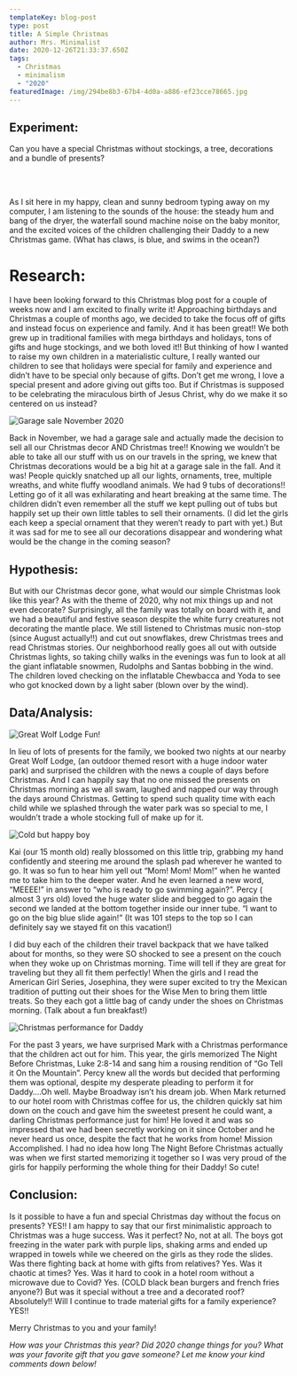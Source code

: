```yaml
---
templateKey: blog-post
type: post
title: A Simple Christmas
author: Mrs. Minimalist
date: 2020-12-26T21:33:37.650Z
tags:
  - Christmas
  - minimalism
  - "2020"
featuredImage: /img/294be8b3-67b4-4d0a-a886-ef23cce78665.jpg
---
```

## **Experiment:**



Can you have a special Christmas without stockings, a tree, decorations and a bundle of presents?





<br/><br/>

As I sit here in my happy, clean and sunny bedroom typing away on my computer, I am listening to the sounds of the house: the steady hum and bang of the dryer, the waterfall sound machine noise on the baby monitor, and the excited voices of the children challenging their Daddy to a new Christmas game. (What has claws, is blue, and swims in the ocean?)



# **Research:**



I have been looking forward to this Christmas blog post for a couple of weeks now and I am excited to finally write it! Approaching birthdays and Christmas a couple of months ago, we decided to take the focus off of gifts and instead focus on experience and family. And it has been great!! We both grew up in traditional families with mega birthdays and holidays, tons of gifts and huge stockings, and we both loved it!! But thinking of how I wanted to raise my own children in a materialistic culture, I really wanted our children to see that holidays were special for family and experience and didn’t have to be special only because of gifts. Don’t get me wrong, I love a special present and adore giving out gifts too. But if Christmas is supposed to be celebrating the miraculous birth of Jesus Christ, why do we make it so centered on us instead?



![](/img/img_3407.jpg "Garage sale November 2020")

Back in November, we had a garage sale and actually made the decision to sell all our Christmas decor AND Christmas tree!! Knowing we wouldn’t be able to take all our stuff with us on our travels in the spring, we knew that Christmas decorations would be a big hit at a garage sale in the fall. And it was! People quickly snatched up all our lights, ornaments, tree, multiple wreaths, and white fluffy woodland animals. We had 9 tubs of decorations!! Letting go of it all was exhilarating and heart breaking at the same time. The children didn’t even remember all the stuff we kept pulling out of tubs but happily set up their own little tables to sell their ornaments. (I did let the girls each keep a special ornament that they weren’t ready to part with yet.) But it was sad for me to see all our decorations disappear and wondering what would be the change in the coming season?



## **Hypothesis:**



But with our Christmas decor gone, what would our simple Christmas look like this year? As with the theme of 2020, why not mix things up and not even decorate? Surprisingly, all the family was totally on board with it, and we had a beautiful and festive season despite the white furry creatures not decorating the mantle place. We still listened to Christmas music non-stop (since August actually!!) and cut out snowflakes, drew Christmas trees and read Christmas stories. Our neighborhood really goes all out with outside Christmas lights, so taking chilly walks in the evenings was fun to look at all the giant inflatable snowmen, Rudolphs and Santas bobbing in the wind. The children loved checking on the inflatable Chewbacca and Yoda to see who got knocked down by a light saber (blown over by the wind).

## **Data/Analysis:**



![](/img/img_7284.jpg "Great Wolf Lodge Fun!")



In lieu of lots of presents for the family, we booked two nights at our nearby Great Wolf Lodge, (an outdoor themed resort with a huge indoor water park) and surprised the children with the news a couple of days before Christmas. And I can happily say that no one missed the presents on Christmas morning as we all swam, laughed and napped our way through the days around Christmas. Getting to spend such quality time with each child while we splashed through the water park was so special to me, I wouldn’t trade a whole stocking full of make up for it.

![](/img/img_3673-1-.jpg "Cold but happy boy")

 Kai (our 15 month old) really blossomed on this little trip, grabbing my hand confidently and steering me around the splash pad wherever he wanted to go. It was so fun to hear him yell out “Mom! Mom! Mom!” when he wanted me to take him to the deeper water. And he even learned a new word, “MEEEE!” in answer to “who is ready to go swimming again?”. Percy ( almost 3 yrs old) loved the huge water slide and begged to go again the second we landed at the bottom together inside our inner tube. “I want to go on the big blue slide again!” (It was 101 steps to the top so I can definitely say we stayed fit on this vacation!)



I did buy each of the children their travel backpack that we have talked about for months, so they were SO shocked to see a present on the couch when they woke up on Christmas morning. Time will tell if they are great for traveling but they all fit them perfectly!  When the girls and I read the American Girl Series, Josephina, they were super excited to try the Mexican tradition of putting out their shoes for the Wise Men to bring them little treats. So they each got a little bag of candy under the shoes on Christmas morning. (Talk about a fun breakfast!)

![](/img/img_3660.jpg "Christmas performance for Daddy")

For the past 3 years, we have surprised Mark with a Christmas performance that the children act out for him. This year, the girls memorized The Night Before Christmas, Luke 2:8-14 and sang him a rousing rendition of “Go Tell it On the Mountain”. Percy knew all the words but decided that performing them was optional, despite my desperate pleading to perform it for Daddy….Oh well. Maybe Broadway isn’t his dream job. When Mark returned to our hotel room with Christmas coffee for us, the children quickly sat him down on the couch and gave him the sweetest present he could want, a darling Christmas performance just for him! He loved it and was so impressed that we had been secretly working on it since October and he never heard us once, despite the fact that he works from home! Mission Accomplished. I had no idea how long The Night Before Christmas actually was when we first started memorizing it together so I was very proud of the girls for happily performing the whole thing for their Daddy! So cute!



## **Conclusion:**

Is it possible to have a fun and special Christmas day without the focus on presents? YES!! I am happy to say that our first minimalistic approach to Christmas was a huge success. Was it perfect? No, not at all. The boys got freezing in the water park with purple lips, shaking arms and ended up wrapped in towels while we cheered on the girls as they rode the slides. Was there fighting back at home with gifts from relatives? Yes. Was it chaotic at times? Yes. Was it hard to cook in a hotel room without a microwave due to Covid? Yes. (COLD black bean burgers and french fries anyone?) But was it special without a tree and a decorated roof? Absolutely!! Will I continue to trade material gifts for a family experience? YES!!



Merry Christmas to you and your family!



*How was your Christmas this year? Did 2020 change things for you? What was your favorite gift that you gave someone? Let me know your kind comments down below!*